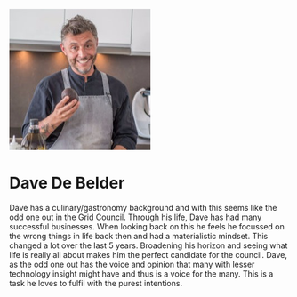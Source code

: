 ![Dave](img/dave.jpeg)

# Dave De Belder

Dave has a culinary/gastronomy background and with this seems like the odd one out in the Grid Council. Through his life, Dave has had many successful businesses. When looking back on this he feels he focussed on the wrong things in life back then and had a materialistic mindset. This changed a lot over the last 5 years. Broadening his horizon and seeing what life is really all about makes him the perfect candidate for the council. Dave, as the odd one out has the voice and opinion that many with lesser technology insight might have and thus is a voice for the many.  This is a task he loves to fulfil with the purest intentions.